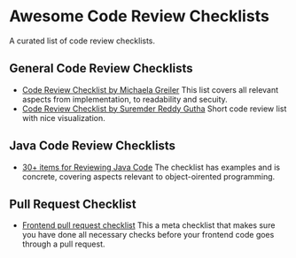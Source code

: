 # Awesome Code Review Checklists

A curated list of code review checklists.


## General Code Review Checklists
- [Code Review Checklist by Michaela Greiler](https://www.michaelagreiler.com/code-review-checklist-2/) This list covers all relevant aspects from implementation, to readability and secuity.
- [Code Review Checklist by Suremder Reddy Gutha](https://www.evoketechnologies.com/blog/code-review-checklist-perform-effective-code-reviews/) Short code review list with nice visualization.


## Java Code Review Checklists
- [30+ items for Reviewing Java Code](https://www.java-success.com/30-java-code-review-checklist-items/) The checklist has examples and is concrete, covering aspects relevant to object-oirented programming. 

## Pull Request Checklist
- [Frontend pull request checklist](https://github.com/sapegin/frontend-pull-request-checklist) This a meta checklist that makes sure you have done all necessary checks before your frontend code goes through a pull request.
